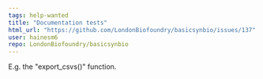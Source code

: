 ```yaml
---
tags: help-wanted
title: "Documentation tests"
html_url: "https://github.com/LondonBiofoundry/basicsynbio/issues/137"
user: hainesm6
repo: LondonBiofoundry/basicsynbio
---
```


E.g. the "export_csvs()" function.